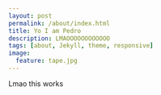 ```yaml
---
layout: post
permalink: /about/index.html
title: Yo I am Pedro
description: LMAOOOOOOOOOOOO
tags: [about, Jekyll, theme, responsive]
image:
  feature: tape.jpg
---
```


Lmao this works